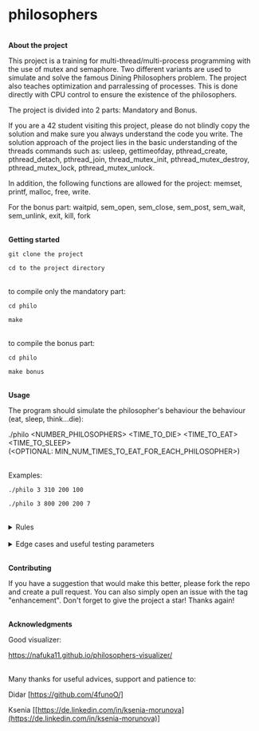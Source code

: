 # philosophers

<br>**About the project**

This project is a training for multi-thread/multi-process programming with the use of mutex and semaphore.
Two different variants are used to simulate and solve the famous Dining Philosophers problem.
The project also teaches optimization and parralessing of processes. This is done directly with CPU control to ensure the existence of the philosophers.

The project is divided into 2 parts: Mandatory and Bonus.

If you are a 42 student visiting this project, please do not blindly copy the solution and make sure you always understand the code you write. 
The solution approach of the project lies in the basic understanding of the threads commands such as: 
usleep, gettimeofday, pthread_create, pthread_detach, pthread_join, thread_mutex_init, pthread_mutex_destroy, pthread_mutex_lock, pthread_mutex_unlock.

In addition, the following functions are allowed for the project:
memset, printf, malloc, free, write.

For the bonus part: waitpid, sem_open, sem_close, sem_post, sem_wait, sem_unlink, exit, kill, fork 


<br>**Getting started**

`git clone the project`

`cd to the project directory`

<br>to compile only the mandatory part:

`cd philo`

`make`

<br>to compile the bonus part:

`cd philo`

`make bonus`

<br>**Usage**

The program should simulate the philosopher's behaviour the behaviour (eat, sleep, think...die):

./philo <NUMBER_PHILOSOPHERS> <TIME_TO_DIE> <TIME_TO_EAT> <TIME_TO_SLEEP>
<br>(<OPTIONAL: MIN_NUM_TIMES_TO_EAT_FOR_EACH_PHILOSOPHER>)

<br>Examples:

`./philo 3 310 200 100`

`./philo 3 800 200 200 7`




<br>
<details>
 <summary>Rules</summary>

![alt text](https://w3.cs.jmu.edu/kirkpams/OpenCSF/Books/csf/html/_images/CSF-Images.8.3.png)

* A number of philosophers are sitting at a round table doing one of three things:
eating, thinking or sleeping.

* While eating, they are not thinking or sleeping, while sleeping, they are not eating
or thinking and of course, while thinking, they are not eating or sleeping.

* The philosophers sit at a circular table with a large bowl of spaghetti in the center.
• There are some forks on the table.

* As spaghetti is difficult to serve and eat with a single fork, it is assumed that a
philosopher must eat with two forks, one for each hand.

* The philosophers must never be starving.

* Every philosopher needs to eat.

* Philosophers don’t speak with each other.

* Philosophers don’t know when another philosopher is about to die. 

* Each time a philosopher has finished eating, he will drop his forks and start sleeping.

* When a philosopher is done sleeping, he will start thinking.

* The simulation stops when a philosopher dies.

* Each program should have the same options: number_of_philosophers time_to_die
time_to_eat time_to_sleep [number_of_times_each_philosopher_must_eat]

* number_of_philosophers: is the number of philosophers and also the number
of forks

* time_to_die: is in milliseconds, if a philosopher doesn’t start eating ’time_to_die’
milliseconds after starting his last meal or the beginning of the simulation, it
dies

* time_to_eat: is in milliseconds and is the time it takes for a philosopher to
eat. During that time he will need to keep the two forks.

* time_to_sleep: is in milliseconds and is the time the philosopher will spend
sleeping.

* number_of_times_each_philosopher_must_eat: argument is optional, if all
philosophers eat at least ’number_of_times_each_philosopher_must_eat’ the
simulation will stop. If not specified, the simulation will stop only at the death
of a philosopher.

* Each philosopher should be given a number from 1 to ’number_of_philosophers’.

* Philosopher number 1 is next to philosopher number ’number_of_philosophers’.
Any other philosopher with number N is seated between philosopher N - 1 and
philosopher N + 1

* Any change of status of a philosopher must be written as follows (with X replaced
with the philosopher number and timestamp_in_ms the current timestamp in milliseconds)
  * timestamp_in_ms X has taken a fork
  * timestamp_in_ms X is sleeping
  * timestamp_in_ms X is thinking
  * timestamp_in_ms X died  

* The status printed should not be scrambled or intertwined with another philosopher’s status.

* You can’t have more than 10 ms between the death of a philosopher and when it
will print its death.

* Again, philosophers should avoid to die!

</details>

<br>
<details>
 <summary>Edge cases and useful testing parameters</summary>

One philosopher must take 1 fork and die before eating:
* 1 800 200 200

Run forever:
* 2 420 200 200 
* 4 410 200 200 
* 5 800 200 200 
* 30 600 200 200 
* 99 620 200 200 
* 198 440 200 200 
* 199 620 200 200

One must die:
* 4 310 200 100 
* 3 550 200 200

Must eat at least n times:
* 5 800 200 200 3 
* 30 800 200 200 7 
* 30 600 200 200 7

Types:
* INT_MIN   = -2147483648 
* INT_MAX   = 2147483647 
* UINT_MAX  = 4294967295 
* LONG_MIN  = -9223372036854775808 
* LONG_MAX  = 9223372036854775807

</details>


<br>**Contributing**

If you have a suggestion that would make this better, please fork the repo and create a pull request. You can also simply open an issue with the tag "enhancement". Don't forget to give the project a star! Thanks again!

<br>**Acknowledgments**

Good visualizer:

https://nafuka11.github.io/philosophers-visualizer/

<br>Many thanks for useful advices, support and patience to:

Didar [https://github.com/4funoO/]  

Ksenia  [[https://de.linkedin.com/in/ksenia-morunova](https://de.linkedin.com/in/ksenia-morunova)]

